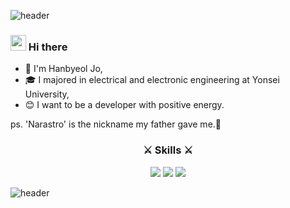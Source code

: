 ![header](https://capsule-render.vercel.app/api?type=Slice&color=timeAuto&height=200&section=header&text=Narastro%20Github&fontSize=80&animation=fadeIn)

### <img src="https://media.giphy.com/media/hvRJCLFzcasrR4ia7z/giphy.gif" width="25px">  Hi there

- 🐥 I'm Hanbyeol Jo,
- 🎓 I majored in electrical and electronic engineering at Yonsei University,
- 😊 I want to be a developer with positive energy. 

ps. 'Narastro' is the nickname my father gave me.🚀



<h3 align="center"> ⚔ Skills ⚔
</h3>


<p align="center">
  <img src="https://img.shields.io/badge/JavaScript-F7DF1E?style=flat-square&logo=Javascript&logoColor=white"/>
  <img src="https://img.shields.io/badge/React-61DAFB?style=flat-square&logo=React&logoColor=white"/>
  <img src="https://img.shields.io/badge/Svelte-FF3E00?style=flat-square&logo=Svelte&logoColor=white"/>
</p>

<!-- <h3 align="center"> 🐥About Me 🐥
</h3> -->
<!-- 
<div align="center"> 
  
  [![포트폴리오](https://img.shields.io/badge/-Portfolio-orange)](https://painted-albatross-4c9.notion.site/Portfolio-4dadc905bc0f46a3a223f5d042bdcfbf)
  [![블로그](https://img.shields.io/badge/-Blog-green)](https://hanastro.tistory.com/)
  
</div>


<h3 align="center">
  
  [✍ Algorithm ✍](https://github.com/Narastro/Algorithm_problems)
  
  [![solved.ac tier](http://mazassumnida.wtf/api/mini/generate_badge?boj=advice02)](https://solved.ac/advice02)
  
</h3> -->
<!-- <details>
<summary><strong>📈 GitHub Stats</strong></summary>
<p align="center"> <img src="https://github-readme-stats.vercel.app/api?username=Narastro&show_icons=true&theme=vue-dark&hide=stars" alt="Narastro" />
</details> -->



![header](https://capsule-render.vercel.app/api?type=Slice&color=timeAuto&height=200&section=footer&fontSize=80&animation=fadeIn)
